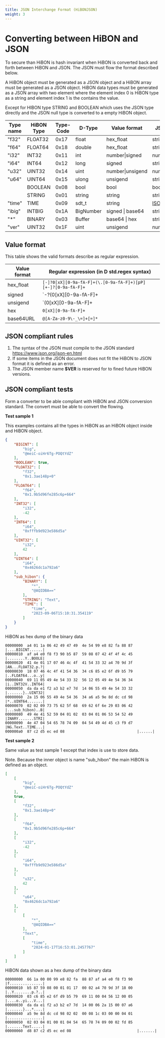 ```yaml
---
title: JSON Interchange Format (HiBONJSON)
weight: 3
---
```


# Converting between HiBON and JSON

To secure than HiBON is hash invariant when HiBON is converted back and forth between HiBON and JSON. The JSON must flow the format described below. 

A HiBON object must be generated as a JSON object and a HiBON array must be generated as a JSON object. HiBON data types must be generated as a JSON array with two element where the element index 0  is HiBON type as a string and element index 1 is the contains the value.

Except for HIBON type STRING and BOOLEAN which uses the JSON type directly and the JSON null type is converted to a empty HiBON object.



| Type name | HiBON Type | Type-Code | D-Type        |  Value format    | JSON Type      |
| --------- | ---------- | --------- | ------------- | ---------------- | -------------- |
| "f32"     | FLOAT32    |   0x17    | float         | hex_float        | string         |
| "f64"     | FLOAT64    |   0x18    | double        | hex_float        | string         |
| "i32"     | INT32      |   0x11    | int           | number\|signed   | number\|string |
| "i64"     | INT64      |   0x12    | long          | signed           | string         |
| "u32"     | UINT32     |   0x14    | uint          | number\|unsigend | number\|string |
| "u64"     | UINT64     |   0x15    | ulong         | unsigend         | string         |
|           | BOOLEAN    |   0x08    | bool          | bool             | bool           |
|           | STRING     |   0x01    | string        | string           | string         |
| "time"    | TIME       |   0x09    | sdt_t         | string           | [ISO 8601](https://www.ionos.com/digitalguide/websites/web-development/iso-8601/)  |
| "ibig"    | INTBIG     |   0x1A    | BigNumber     | signed \| base64 | string         |
| "*"       | BINARY     |   0x03    | Buffer        | base64 \|  hex   | string         |
| "ver"     | UINT32     |   0x1F    | uint          | unsigend         | number         |



## Value format

This table shows the valid formats describe as regular expression.

| Value format | Regular expression (in D std.regex syntax)                   |
| ------------ | ------------------------------------------------------------ |
| hex_float    | `[-]?0[xX][0-9a-fA-F]+(\.[0-9a-fA-F]+)[pP][+-]?[0-9a-fA-F]+` |
| signed       | `-?(0[xX][0-9a-fA-F]+|[0-9]+)`                               |
| unsigend     | `(0[xX][0-9a-fA-F]+|[0-9]+)`                                 |
| hex          | `0[xX][0-9a-fA-F]+`                                          |
| base64URL    | `@[A-Za-z0-9\-_\=]+[=]*`                                     |

 

## JSON compliant rules

1. The syntax of the JSON must compile to the JSON standard https://www.json.org/json-en.html
2. If some items in the JSON document does not fit the HiBON to JSON format it is defined as an error.
3. The JSON member name **$VER** is reserved for to fined future HiBON versions.



## JSON compliant tests

Form a converter to be able compliant with HiBON and JSON conversion standard. The convert must be able to convert the flowing.

**Test sample 1**

This examples contains all the types in HiBON as an HiBON object inside and HiBON object.

```json
{
    "BIGINT": [
        "big",
        "@meiC-oiHr6Tg-POQtYdZ"
    ],
    "BOOLEAN": true,
    "FLOAT32": [
        "f32",
        "0x1.3ae148p+0"
    ],
    "FLOAT64": [
        "f64",
        "0x1.9b5d96fe285c6p+664"
    ],
    "INT32": [
        "i32",
        -42
    ],
    "INT64": [
        "i64",
        "0xfffb9d923e586d5a"
    ],
    "UINT32": [
        "i32",
        42
    ],
    "UINT64": [
        "i64",
        "0x4626dc1a792a6"
    ],
    "sub_hibon": {
        "BINARY": [
            "*",
            "@AQIDBA=="
        ],
        "STRING": "Text",
        "TIME": [
            "time",
            "2023-09-06T15:10:31.354119"
        ]
    }
}
```

HiBON as hex dump of the binary data 

```
00000000  a4 01 1a 06 42 49 47 49  4e 54 99 e8 82 fa 88 87  |....BIGINT......|
00000010  af a4 e0 f8 f3 90 b5 87  59 08 07 42 4f 4f 4c 45  |........Y..BOOLE|
00000020  41 4e 01 17 07 46 4c 4f  41 54 33 32 a4 70 9d 3f  |AN...FLOAT32.p.?|
00000030  18 07 46 4c 4f 41 54 36  34 c6 85 e2 6f d9 b5 79  |..FLOAT64...o..y|
00000040  69 11 05 49 4e 54 33 32  56 12 05 49 4e 54 36 34  |i..INT32V..INT64|
00000050  da da e1 f2 a3 b2 e7 7d  14 06 55 49 4e 54 33 32  |.......}..UINT32|
00000060  2a 15 06 55 49 4e 54 36  34 a6 a5 9e 8d dc cd 98  |*..UINT64.......|
00000070  02 02 09 73 75 62 5f 68  69 62 6f 6e 29 03 06 42  |...sub_hibon)..B|
00000080  49 4e 41 52 59 04 01 02  03 04 01 06 53 54 52 49  |INARY.......STRI|
00000090  4e 47 04 54 65 78 74 09  04 54 49 4d 45 c3 f9 d7  |NG.Text..TIME...|
000000a0  87 c2 d5 ec ed 08                                 |......|
```

**Test sample 2**

Same value as test sample 1 except that index is use to store data.

Note. Because the inner object is name "sub_hibon" the main HiBON is defined as an object.

```json
[
    [
        "big",
        "@meiC-oiHr6Tg-POQtYdZ"
    ],
    true,
    [
        "f32",
        "0x1.3ae148p+0"
    ],
    [
        "f64",
        "0x1.9b5d96fe285c6p+664"
    ],
    [
        "i32",
        -42
    ],
    [
        "i64",
        "0xfffb9d923e586d5a"
    ],
    [
        "u32",
        42
    ],
    [
        "u64",
        "0x4626dc1a792a6"
    ],
    [
        [
            "*",
            "@AQIDBA=="
        ],
        "Text",
        [
            "time",
            "2024-01-17T16:53:01.2457767"
        ]
    ]
]
```

HiBON data shown as a hex dump of the binary data

```
00000000  66 1a 00 00 99 e8 82 fa  88 87 af a4 e0 f8 f3 90  |f...............|
00000010  b5 87 59 08 00 01 01 17  00 02 a4 70 9d 3f 18 00  |..Y........p.?..|
00000020  03 c6 85 e2 6f d9 b5 79  69 11 00 04 56 12 00 05  |....o..yi...V...|
00000030  da da e1 f2 a3 b2 e7 7d  14 00 06 2a 15 00 07 a6  |.......}...*....|
00000040  a5 9e 8d dc cd 98 02 02  00 08 1c 03 00 00 04 01  |................|
00000050  02 03 04 01 00 01 04 54  65 78 74 09 00 02 fd 85  |.......Text.....|
00000060  d8 87 c2 d5 ec ed 08                              |.......|
```


